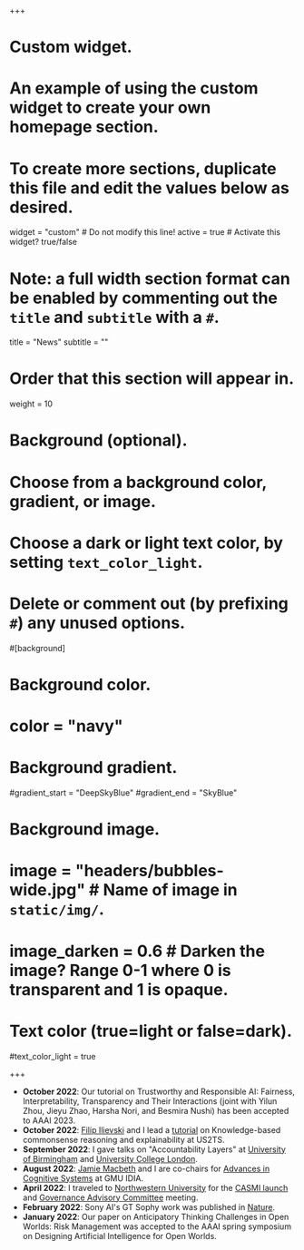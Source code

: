 +++
# Custom widget.
# An example of using the custom widget to create your own homepage section.
# To create more sections, duplicate this file and edit the values below as desired.
widget = "custom"  # Do not modify this line!
active = true  # Activate this widget? true/false

# Note: a full width section format can be enabled by commenting out the `title` and `subtitle` with a `#`.
title = "News"
subtitle = ""

# Order that this section will appear in.
weight = 10

# Background (optional).
#   Choose from a background color, gradient, or image.
#   Choose a dark or light text color, by setting `text_color_light`.
#   Delete or comment out (by prefixing `#`) any unused options.
#[background]
  # Background color.
  # color = "navy"
  
  # Background gradient.
  #gradient_start = "DeepSkyBlue"
  #gradient_end = "SkyBlue"
  
  # Background image.
  # image = "headers/bubbles-wide.jpg"  # Name of image in `static/img/`.
  # image_darken = 0.6  # Darken the image? Range 0-1 where 0 is transparent and 1 is opaque.

  # Text color (true=light or false=dark).
  #text_color_light = true
  
+++
* **October 2022**: Our tutorial on Trustworthy and Responsible AI: Fairness, Interpretability, Transparency and Their Interactions (joint with Yilun Zhou, Jieyu Zhao,
Harsha Nori, and Besmira Nushi) has been accepted to AAAI 2023.
* **October 2022**: [Filip Ilievski](https://usc-isi-i2.github.io/ilievski/) and I lead a [tutorial](talk/us2ts-2022) on Knowledge-based commonsense reasoning and explainability at US2TS.  
* **September 2022**: I gave talks on "Accountability Layers" at [University of Birmingham](talk/birmingham-2022) and [University College London](talk/ucl-2022). 
* **August 2022**: [Jamie Macbeth](https://jamiemacbeth.com/) and I are co-chairs for [Advances in Cognitive Systems](http://cogsys.org/conference/2022/) at GMU IDIA.
* **April 2022**: I traveled to [Northwestern University](https://casmi.northwestern.edu/) for the [CASMI launch](https://www.mccormick.northwestern.edu/news/articles/2022/04/casmi-celebrates-launch-with-ribbon-cutting-and-panel-discussion/) and  [Governance Advisory Committee](https://casmi.northwestern.edu/people/) meeting.
* **February 2022**: Sony AI's GT Sophy work was published in [Nature](https://www.nature.com/articles/s41586-021-04357-7).
* **January 2022**: Our paper on Anticipatory Thinking Challenges in Open Worlds: Risk Management was accepted to the AAAI spring symposium on Designing Artificial Intelligence for Open Worlds.
<!--
* **November 2021**: I'm recruiting for PhD students!  See [this post](post/recruiting/) for more information.  And our [new paper](publication/gilpin-2021-multimodal/) on "Explaining Multimodal Errors in Autonomous Vehicles" was published in the proceedings of [DSAA 2021](https://dsaa2021.dcc.fc.up.pt). 
* **October 2021**: I started my job at UC Santa Cruz.
* **September 2021**: Our AAAI Fall Symposium on [Anticipatory Thinking](https://www.anticipatorythinking.ai) is happening remotely.  I also moved to California. 
* **August 2021**: Our paper on "Explaining Multimodal Errors in Autonomous Vehicle" was accepted to DSAA 2021 in the Special Session on Practical applications of explainable artificial intelligence methods.  
* **July 2021**: Our [workshop](https://xai4debugging.github.io) on "eXplainable AI approaches for debugging and diagnosis" was accepted to NeurIps 2021.
* **May 2021**:  My paper with co-lead Gregory Falco, "A Stress Testing Framework for Autonomous System Verification and Validation (V&V)," was accepted to ICAS 2021.  
* **February 2021**: I will be giving an invited talk on "Anticipatory Thinking: a Testing and Representation Challenge for Self-Driving Cars" at [the 55th Annual Conference on Information Sciences and Systems](https://ciss.jhu.edu).
* **January 2021**: I will be on a panel about "Linking Knowledge in the Earth and Space Sciences: Knowledge Graphs/Networks connecting data and individuals" at the [ESIP 2021 Winter Meeeting](https://2021esipwintermeeting.sched.com/event/g48z).
* **December 2020**: I will be giving a [tech talk](talk/neurips-phd) on my PhD thesis work at NeurIps.  
* **October 2020**: I have been accepted as a Rising Star in EECS.  
* **September 2020**: I started working at Sony AI. 
* **August 2020**: My PhD dissertation was submitted and accepted. 
* **June 2020**: I passed my [PhD Defense](publication/dissertation)! 
* **May 2020**: Building on the success of the 2019 AAAI Fall Symposium, I'm helping define Antipatory Thinking challenge problems.  Learn more in our [proposal](files/cogsat_v1.pdf)  and [survey](https://docs.google.com/forms/d/e/1FAIpQLSdThcVTvAgKO4doHM8v_j93FzDknYs8RMdWGzun-u5Y2dLq8A/viewform).
* **May 2020**: I will be giving a talk on "Monitoring Opaque Learning Systems" at the [ICML Workshop on Monitoring and Deploying ML](https://sites.google.com/view/deploymonitormlsystems).
* **May 2020**: I gave a seminar about [XAI](publication/gilpin-2018-explaining/) on May 5th in [CS 520](https://web.stanford.edu/class/cs520/): Knowledge Graphs.  [Recording and slides](talk/cs520-xai) are available.  
* **March 2020**: I will be presenting a poster at the [Women in Data Science (WiDS)](https://www.widscambridge.org/) in Cambridge.
* **February 2020**: My paper on "Explaining Possible Futures for Robust Autonomous Decision Making" will be published in the [COGSAT '19](https://www.anticipatorythinking.ai/) proceedings. 
* **January 2020**: My CSAIL Alliances spotlight video [spotlight video](https://cap.csail.mit.edu/engage/spotlights/leilani-gilpin) is available.


* **November 2019**: I was accepted to the Doctoral Consortium at [ACM FAccT](https://facctconference.org).--> 
